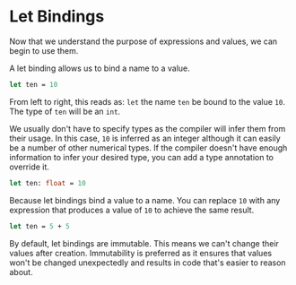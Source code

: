 # Let Bindings

Now that we understand the purpose of expressions and values, we can begin to use them.

A let binding allows us to bind a name to a value.

```fsharp
let ten = 10
```

From left to right, this reads as: `let` the name `ten` be bound to the value `10`.
The type of `ten` will be an `int`.

We usually don't have to specify types as the compiler will infer them from their usage.
In this case, `10` is inferred as an integer although it can easily be a number of other numerical types.
If the compiler doesn't have enough information to infer your desired type, you can add a type annotation to override it.

```fsharp
let ten: float = 10
```

Because let bindings bind a value to a name.
You can replace `10` with any expression that produces a value of `10` to achieve the same result.

```fsharp
let ten = 5 + 5
```

By default, let bindings are immutable. This means we can't change their values after creation.
Immutability is preferred as it ensures that values won't be changed unexpectedly and results in code that's easier to reason about.